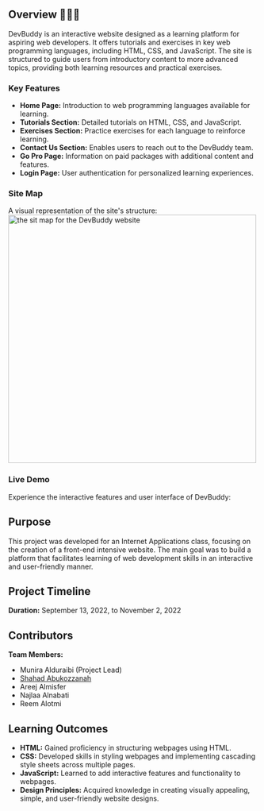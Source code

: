 ## Overview 👩🏽‍💻
DevBuddy is an interactive website designed as a learning platform for aspiring web developers. It offers tutorials and exercises in key web programming languages, including HTML, CSS, and JavaScript. The site is structured to guide users from introductory content to more advanced topics, providing both learning resources and practical exercises.

### Key Features
- **Home Page:** Introduction to web programming languages available for learning.
- **Tutorials Section:** Detailed tutorials on HTML, CSS, and JavaScript.
- **Exercises Section:** Practice exercises for each language to reinforce learning.
- **Contact Us Section:** Enables users to reach out to the DevBuddy team.
- **Go Pro Page:** Information on paid packages with additional content and features.
- **Login Page:** User authentication for personalized learning experiences.

### Site Map
A visual representation of the site's structure:
<img width="500" hight="500" alt="the sit map for the DevBuddy website" src="https://user-images.githubusercontent.com/80950031/209173070-f74e7809-ff73-48e9-b216-081e69ef95d2.png">

### Live Demo
Experience the interactive features and user interface of DevBuddy:


## Purpose
This project was developed for an Internet Applications class, focusing on the creation of a front-end intensive website. The main goal was to build a platform that facilitates learning of web development skills in an interactive and user-friendly manner.

## Project Timeline
**Duration:** September 13, 2022, to November 2, 2022

## Contributors
**Team Members:**
- Munira Alduraibi (Project Lead)
- [Shahad Abukozzanah](https://www.linkedin.com/in/shahad-mohammed-2817b0217)
- Areej Almisfer
- Najlaa Alnabati
- Reem Alotmi

## Learning Outcomes
- **HTML:** Gained proficiency in structuring webpages using HTML.
- **CSS:** Developed skills in styling webpages and implementing cascading style sheets across multiple pages.
- **JavaScript:** Learned to add interactive features and functionality to webpages.
- **Design Principles:** Acquired knowledge in creating visually appealing, simple, and user-friendly website designs.
